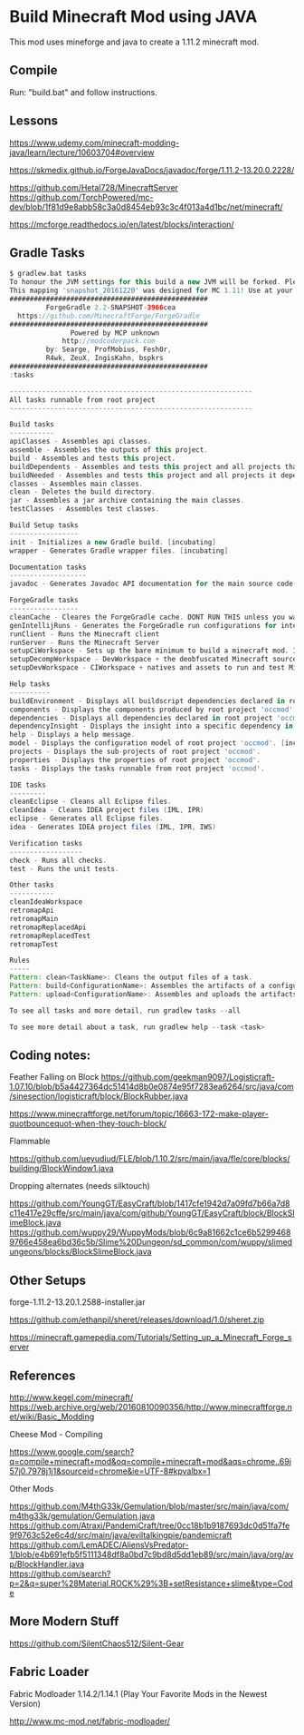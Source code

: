 # Build Minecraft Mod using JAVA

This mod uses mineforge and java to create a 1.11.2 minecraft mod.

## Compile

Run: "build.bat" and follow instructions.

## Lessons

https://www.udemy.com/minecraft-modding-java/learn/lecture/10603704#overview

https://skmedix.github.io/ForgeJavaDocs/javadoc/forge/1.11.2-13.20.0.2228/

https://github.com/Hetal728/MinecraftServer
https://github.com/TorchPowered/mc-dev/blob/1f81d9e8abb58c3a0d8454eb93c3c4f013a4d1bc/net/minecraft/

https://mcforge.readthedocs.io/en/latest/blocks/interaction/

## Gradle Tasks

```gradle
$ gradlew.bat tasks
To honour the JVM settings for this build a new JVM will be forked. Please consider using the daemon: https://docs.gradle.org/2.14/userguide/gradle_daemon.html.
This mapping 'snapshot_20161220' was designed for MC 1.11! Use at your own peril.
#################################################
         ForgeGradle 2.2-SNAPSHOT-3966cea
  https://github.com/MinecraftForge/ForgeGradle
#################################################
               Powered by MCP unknown
             http://modcoderpack.com
         by: Searge, ProfMobius, Fesh0r,
         R4wk, ZeuX, IngisKahn, bspkrs
#################################################
:tasks

------------------------------------------------------------
All tasks runnable from root project
------------------------------------------------------------

Build tasks
-----------
apiClasses - Assembles api classes.
assemble - Assembles the outputs of this project.
build - Assembles and tests this project.
buildDependents - Assembles and tests this project and all projects that depend on it.
buildNeeded - Assembles and tests this project and all projects it depends on.
classes - Assembles main classes.
clean - Deletes the build directory.
jar - Assembles a jar archive containing the main classes.
testClasses - Assembles test classes.

Build Setup tasks
-----------------
init - Initializes a new Gradle build. [incubating]
wrapper - Generates Gradle wrapper files. [incubating]

Documentation tasks
-------------------
javadoc - Generates Javadoc API documentation for the main source code.

ForgeGradle tasks
-----------------
cleanCache - Cleares the ForgeGradle cache. DONT RUN THIS unless you want a fresh start, or the dev tells you to.
genIntellijRuns - Generates the ForgeGradle run configurations for intellij Idea
runClient - Runs the Minecraft client
runServer - Runs the Minecraft Server
setupCiWorkspace - Sets up the bare minimum to build a minecraft mod. Ideally for CI servers
setupDecompWorkspace - DevWorkspace + the deobfuscated Minecraft source linked as a source jar.
setupDevWorkspace - CIWorkspace + natives and assets to run and test Minecraft

Help tasks
----------
buildEnvironment - Displays all buildscript dependencies declared in root project 'occmod'.
components - Displays the components produced by root project 'occmod'. [incubating]
dependencies - Displays all dependencies declared in root project 'occmod'.
dependencyInsight - Displays the insight into a specific dependency in root project 'occmod'.
help - Displays a help message.
model - Displays the configuration model of root project 'occmod'. [incubating]
projects - Displays the sub-projects of root project 'occmod'.
properties - Displays the properties of root project 'occmod'.
tasks - Displays the tasks runnable from root project 'occmod'.

IDE tasks
---------
cleanEclipse - Cleans all Eclipse files.
cleanIdea - Cleans IDEA project files (IML, IPR)
eclipse - Generates all Eclipse files.
idea - Generates IDEA project files (IML, IPR, IWS)

Verification tasks
------------------
check - Runs all checks.
test - Runs the unit tests.

Other tasks
-----------
cleanIdeaWorkspace
retromapApi
retromapMain
retromapReplacedApi
retromapReplacedTest
retromapTest

Rules
-----
Pattern: clean<TaskName>: Cleans the output files of a task.
Pattern: build<ConfigurationName>: Assembles the artifacts of a configuration.
Pattern: upload<ConfigurationName>: Assembles and uploads the artifacts belonging to a configuration.

To see all tasks and more detail, run gradlew tasks --all

To see more detail about a task, run gradlew help --task <task>

```

## Coding notes:

Feather Falling on Block
https://github.com/geekman9097/Logisticraft-1.07.10/blob/b5a4427364dc51414d8b0e0874e95f7283ea6264/src/java/com/sinesection/logisticraft/block/BlockRubber.java

https://www.minecraftforge.net/forum/topic/16663-172-make-player-quotbouncequot-when-they-touch-block/

Flammable

https://github.com/ueyudiud/FLE/blob/1.10.2/src/main/java/fle/core/blocks/building/BlockWindow1.java

Dropping alternates (needs silktouch)

https://github.com/YoungGT/EasyCraft/blob/1417cfe1942d7a09fd7b66a7d8c11e417e29cffe/src/main/java/com/github/YoungGT/EasyCraft/block/BlockSlimeBlock.java
https://github.com/wuppy29/WuppyMods/blob/6c9a81662c1ce6b52994689766e458ea6bd36c5b/Slime%20Dungeon/sd_common/com/wuppy/slimedungeons/blocks/BlockSlimeBlock.java

## Other Setups

forge-1.11.2-13.20.1.2588-installer.jar

https://github.com/ethanpil/sheret/releases/download/1.0/sheret.zip

https://minecraft.gamepedia.com/Tutorials/Setting_up_a_Minecraft_Forge_server

## References

http://www.kegel.com/minecraft/
https://web.archive.org/web/20160810090356/http://www.minecraftforge.net/wiki/Basic_Modding

Cheese Mod - Compiling

https://www.google.com/search?q=compile+minecraft+mod&oq=compile+minecraft+mod&aqs=chrome..69i57j0.7978j1j1&sourceid=chrome&ie=UTF-8#kpvalbx=1

Other Mods 

https://github.com/M4thG33k/Gemulation/blob/master/src/main/java/com/m4thg33k/gemulation/Gemulation.java  
https://github.com/Atraxi/PandemiCraft/tree/0cc18b1b9187693dc0d51fa7fe9f9763c52e6c4d/src/main/java/eviltalkingpie/pandemicraft  
https://github.com/LemADEC/AliensVsPredator-1/blob/e4b691efb5f5111348df8a0bd7c9bd8d5dd1eb89/src/main/java/org/avp/BlockHandler.java  
https://github.com/search?p=2&q=super%28Material.ROCK%29%3B+setResistance+slime&type=Code  

## More Modern Stuff

https://github.com/SilentChaos512/Silent-Gear

## Fabric Loader
Fabric Modloader 1.14.2/1.14.1 (Play Your Favorite Mods in the Newest Version)

http://www.mc-mod.net/fabric-modloader/
